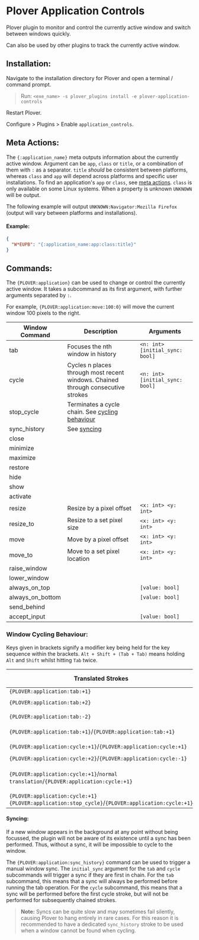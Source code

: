 # Plover Application Controls
Plover plugin to monitor and control the currently active window and switch between windows quickly.

Can also be used by other plugins to track the currently active window.

## Installation:

Navigate to the installation directory for Plover and open a terminal / command prompt.

> Run: `<exe_name> -s plover_plugins install -e plover-application-controls`

Restart Plover.

Configure > Plugins > Enable `application_controls`.

## Meta Actions:

The `{:application_name}` meta outputs information about the currently active window. Argument can be `app`, `class` or 
`title`, or a combination of them with `:` as a separator. `title` *should* be consistent between platforms, whereas 
`class` and `app` will depend across platforms and specific user installations. To find an application's `app` or 
`class`, see [meta actions](#meta-actions). `class` is only available on some Linux systems. When a property is unknown 
`UNKNOWN` will be output.

The following example will output `UNKNOWN:Navigator:Mozilla Firefox` (output will vary between platforms and 
installations). 

#### Example:
```json
{
  "W*EUPB": "{:application_name:app:class:title}"
}
```

## Commands:

The `{PLOVER:application}` can be used to change or control the currently active window. It takes a subcommand as its 
first argument, with further arguments separated by `:`.

For example, `{PLOVER:application:move:100:0}` will move the current window 100 pixels to the right.

| Window Command   | Description                                                                      | Arguments                       | 
|------------------|----------------------------------------------------------------------------------|---------------------------------|
| tab              | Focuses the nth window in history                                                | `<n: int> [initial_sync: bool]` |
| cycle            | Cycles n places through most recent windows. Chained through consecutive strokes | `<n: int> [initial_sync: bool]` |
| stop_cycle       | Terminates a cycle chain. See [cycling behaviour](#window-cycling-behaviour)     |                                 |
| sync_history     | See [syncing](#syncing)                                                          |                                 |
| close            |                                                                                  |                                 |
| minimize         |                                                                                  |                                 |
| maximize         |                                                                                  |                                 |
| restore          |                                                                                  |                                 |
| hide             |                                                                                  |                                 |
| show             |                                                                                  |                                 |
| activate         |                                                                                  |                                 |
| resize           | Resize by a pixel offset                                                         | `<x: int> <y: int>`             |
| resize_to        | Resize to a set pixel size                                                       | `<x: int> <y: int>`             |
| move             | Move by a pixel offset                                                           | `<x: int> <y: int>`             |
| move_to          | Move to a set pixel location                                                     | `<x: int> <y: int>`             |
| raise_window     |                                                                                  |                                 |
| lower_window     |                                                                                  |                                 |
| always_on_top    |                                                                                  | `[value: bool]`                 |
| always_on_bottom |                                                                                  | `[value: bool]`                 |
| send_behind      |                                                                                  |                                 |
| accept_input     |                                                                                  | `[value: bool]`                 |

### Window Cycling Behaviour:

Keys given in brackets signify a modifier key being held for the key sequence within the brackets. 
`Alt + Shift + (Tab + Tab)` means holding `Alt` and `Shift` whilst hitting `Tab` twice.

| Translated Strokes                                                                             | Equivalent keyboard input                    |
|------------------------------------------------------------------------------------------------|----------------------------------------------|
| `{PLOVER:application:tab:+1}`                                                                  | `Alt + Tab`                                  |
| `{PLOVER:application:tab:+2}`                                                                  | `Alt + (Tab + Tab)`                          |
| `{PLOVER:application:tab:-2}`                                                                  | `Alt + Shift + (Tab + Tab)`                  |
| `{PLOVER:application:tab:+1}`/`{PLOVER:application:tab:+1}`                                    | `Alt + Tab`,`Alt + Tab`                      |
| `{PLOVER:application:cycle:+1}`/`{PLOVER:application:cycle:+1}`                                | `Alt + (Tab + Tab)`                          |
| `{PLOVER:application:cycle:+2}`/`{PLOVER:application:cycle:-1}`                                | `Alt + Tab`                                  |
| `{PLOVER:application:cycle:+1}`/`normal translation`/`{PLOVER:application:cycle:+1}`           | `Alt + Tab`,`normal translation`,`Alt + Tab` |
| `{PLOVER:application:cycle:+1}{PLOVER:application:stop_cycle}`/`{PLOVER:application:cycle:+1}` | `Alt + Tab`,`Alt + Tab`                      |

#### Syncing:

If a new window appears in the background at any point without being focussed, the plugin will not be aware of its 
existence until a sync has been performed. Thus, without a sync, it will be impossible to cycle to the window. 

The `{PLOVER:application:sync_history}` command can be used to trigger a manual window sync. The `initial_sync` argument
for the `tab` and `cycle` subcommands will trigger a sync if they are first in chain. For the `tab` subcommand, this
means that a sync will always be performed before running the tab operation. For the `cycle` subcommand, this means that
a sync will be performed before the first cycle stroke, but will not be performed for subsequently chained strokes.

> **Note:** Syncs can be quite slow and may sometimes fail silently, causing Plover to hang entirely in rare cases. For 
> this reason it is recommended to have a dedicated `sync_history` stroke to be used when a window cannot be found when cycling.
